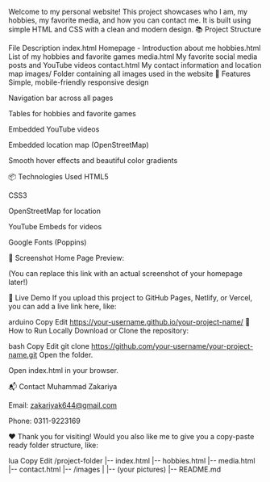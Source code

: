 Welcome to my personal website! This project showcases who I am, my hobbies, my favorite media, and how you can contact me.
It is built using simple HTML and CSS with a clean and modern design.
📚 Project Structure

File	Description
index.html	Homepage - Introduction about me
hobbies.html	List of my hobbies and favorite games
media.html	My favorite social media posts and YouTube videos
contact.html	My contact information and location map
images/	Folder containing all images used in the website
🌟 Features
Simple, mobile-friendly responsive design

Navigation bar across all pages

Tables for hobbies and favorite games

Embedded YouTube videos

Embedded location map (OpenStreetMap)

Smooth hover effects and beautiful color gradients

📦 Technologies Used
HTML5

CSS3

OpenStreetMap for location

YouTube Embeds for videos

Google Fonts (Poppins)

📸 Screenshot
Home Page Preview:


(You can replace this link with an actual screenshot of your homepage later!)

🔗 Live Demo
If you upload this project to GitHub Pages, Netlify, or Vercel, you can add a live link here, like:

arduino
Copy
Edit
https://your-username.github.io/your-project-name/
🚀 How to Run Locally
Download or Clone the repository:

bash
Copy
Edit
git clone https://github.com/your-username/your-project-name.git
Open the folder.

Open index.html in your browser.

📬 Contact
Muhammad Zakariya

Email: zakariyak644@gmail.com

Phone: 0311-9223169

❤️ Thank you for visiting!
Would you also like me to give you a copy-paste ready folder structure, like:

lua
Copy
Edit
/project-folder
|-- index.html
|-- hobbies.html
|-- media.html
|-- contact.html
|-- /images
|   |-- (your pictures)
|-- README.md
